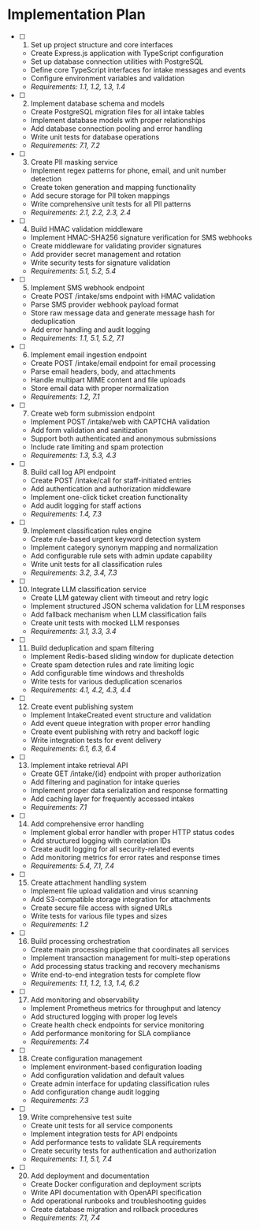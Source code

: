 # Implementation Plan

- [ ] 1. Set up project structure and core interfaces
  - Create Express.js application with TypeScript configuration
  - Set up database connection utilities with PostgreSQL
  - Define core TypeScript interfaces for intake messages and events
  - Configure environment variables and validation
  - _Requirements: 1.1, 1.2, 1.3, 1.4_

- [ ] 2. Implement database schema and models
  - Create PostgreSQL migration files for all intake tables
  - Implement database models with proper relationships
  - Add database connection pooling and error handling
  - Write unit tests for database operations
  - _Requirements: 7.1, 7.2_

- [ ] 3. Create PII masking service
  - Implement regex patterns for phone, email, and unit number detection
  - Create token generation and mapping functionality
  - Add secure storage for PII token mappings
  - Write comprehensive unit tests for all PII patterns
  - _Requirements: 2.1, 2.2, 2.3, 2.4_

- [ ] 4. Build HMAC validation middleware
  - Implement HMAC-SHA256 signature verification for SMS webhooks
  - Create middleware for validating provider signatures
  - Add provider secret management and rotation
  - Write security tests for signature validation
  - _Requirements: 5.1, 5.2, 5.4_

- [ ] 5. Implement SMS webhook endpoint
  - Create POST /intake/sms endpoint with HMAC validation
  - Parse SMS provider webhook payload format
  - Store raw message data and generate message hash for deduplication
  - Add error handling and audit logging
  - _Requirements: 1.1, 5.1, 5.2, 7.1_

- [ ] 6. Implement email ingestion endpoint
  - Create POST /intake/email endpoint for email processing
  - Parse email headers, body, and attachments
  - Handle multipart MIME content and file uploads
  - Store email data with proper normalization
  - _Requirements: 1.2, 7.1_

- [ ] 7. Create web form submission endpoint
  - Implement POST /intake/web with CAPTCHA validation
  - Add form validation and sanitization
  - Support both authenticated and anonymous submissions
  - Include rate limiting and spam protection
  - _Requirements: 1.3, 5.3, 4.3_

- [ ] 8. Build call log API endpoint
  - Create POST /intake/call for staff-initiated entries
  - Add authentication and authorization middleware
  - Implement one-click ticket creation functionality
  - Add audit logging for staff actions
  - _Requirements: 1.4, 7.3_

- [ ] 9. Implement classification rules engine
  - Create rule-based urgent keyword detection system
  - Implement category synonym mapping and normalization
  - Add configurable rule sets with admin update capability
  - Write unit tests for all classification rules
  - _Requirements: 3.2, 3.4, 7.3_

- [ ] 10. Integrate LLM classification service
  - Create LLM gateway client with timeout and retry logic
  - Implement structured JSON schema validation for LLM responses
  - Add fallback mechanism when LLM classification fails
  - Create unit tests with mocked LLM responses
  - _Requirements: 3.1, 3.3, 3.4_

- [ ] 11. Build deduplication and spam filtering
  - Implement Redis-based sliding window for duplicate detection
  - Create spam detection rules and rate limiting logic
  - Add configurable time windows and thresholds
  - Write tests for various deduplication scenarios
  - _Requirements: 4.1, 4.2, 4.3, 4.4_

- [ ] 12. Create event publishing system
  - Implement IntakeCreated event structure and validation
  - Add event queue integration with proper error handling
  - Create event publishing with retry and backoff logic
  - Write integration tests for event delivery
  - _Requirements: 6.1, 6.3, 6.4_

- [ ] 13. Implement intake retrieval API
  - Create GET /intake/{id} endpoint with proper authorization
  - Add filtering and pagination for intake queries
  - Implement proper data serialization and response formatting
  - Add caching layer for frequently accessed intakes
  - _Requirements: 7.1_

- [ ] 14. Add comprehensive error handling
  - Implement global error handler with proper HTTP status codes
  - Add structured logging with correlation IDs
  - Create audit logging for all security-related events
  - Add monitoring metrics for error rates and response times
  - _Requirements: 5.4, 7.1, 7.4_

- [ ] 15. Create attachment handling system
  - Implement file upload validation and virus scanning
  - Add S3-compatible storage integration for attachments
  - Create secure file access with signed URLs
  - Write tests for various file types and sizes
  - _Requirements: 1.2_

- [ ] 16. Build processing orchestration
  - Create main processing pipeline that coordinates all services
  - Implement transaction management for multi-step operations
  - Add processing status tracking and recovery mechanisms
  - Write end-to-end integration tests for complete flow
  - _Requirements: 1.1, 1.2, 1.3, 1.4, 6.2_

- [ ] 17. Add monitoring and observability
  - Implement Prometheus metrics for throughput and latency
  - Add structured logging with proper log levels
  - Create health check endpoints for service monitoring
  - Add performance monitoring for SLA compliance
  - _Requirements: 7.4_

- [ ] 18. Create configuration management
  - Implement environment-based configuration loading
  - Add configuration validation and default values
  - Create admin interface for updating classification rules
  - Add configuration change audit logging
  - _Requirements: 7.3_

- [ ] 19. Write comprehensive test suite
  - Create unit tests for all service components
  - Implement integration tests for API endpoints
  - Add performance tests to validate SLA requirements
  - Create security tests for authentication and authorization
  - _Requirements: 1.1, 5.1, 7.4_

- [ ] 20. Add deployment and documentation
  - Create Docker configuration and deployment scripts
  - Write API documentation with OpenAPI specification
  - Add operational runbooks and troubleshooting guides
  - Create database migration and rollback procedures
  - _Requirements: 7.1, 7.4_